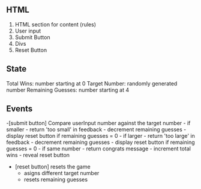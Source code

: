 <!-- ## Making a plan
1) Make a drawing of your app. Simple "wireframes"
2) Once you have a drawing, name the HTML elements you'll need to realize your vision
3) For each HTML element ask: Why do I need this?
4) Once we know _why_ we need each element, think about how to implement the "Why" as a "How"
5) Is there some state we need to initialize?
6) Find all the 'events' (user clicks, form submit, etc) in your app. Ask one by one, "What happens when" for each of these events.
7) Think about how to validate each of your steps
8) Consider your data model. What objects will you be using? What are the key/value pairs? What arrays do you need? What needs to live in local storage?
9) Consider what features _depend_ on what other features. Use this dependency logic to figure out what order to complete tasks. -->

## HTML
1) HTML section for content (rules)
2) User input
3) Submit Button
4) Divs
5) Reset Button

## State
Total Wins: number starting at 0
Target Number: randomly generated number
Remaining Guesses: number starting at 4

## Events
-[submit button] Compare userInput number against the target number
    - if smaller
        - return 'too small' in feedback
        - decrement remaining guesses
            - display reset button if remaining guesses = 0
    - if larger
        - return 'too large' in feedback
        - decrement remaining guesses
            - display reset button if remaining guesses = 0
    - if same number
        - return congrats message
        - increment total wins
        - reveal reset button
- [reset button] resets the game
    - asigns different target number
    - resets remaining guesses